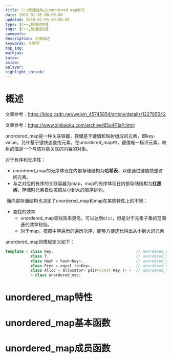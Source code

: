 ```yaml
---
title: C++数据结构之unordered_map学习
date: 2018-01-05 00:00:00
updated: 2018-01-05 00:00:00
type: [C++,数据结构]
tags: [C++,数据结构]
comments:
description: 页面描述
keywords: 关键字
top_img:
mathjax:
katex:
aside:
aplayer:
highlight_shrink:
---
```


# 概述

文章参考：https://blog.csdn.net/weixin_45745854/article/details/122785542

文章参考：https://www.xinbaoku.com/archive/B5u4F1aP.html

unordered_map是一种关联容器，存储基于键值和映射组成的元素，即key-value。允许基于键快速查找元素。在unordered_map中，键值唯一标识元素，映射的值是一个与该对象关联的内容的对象。

对于有序和无序性：

- unordered_map的无序体现在内部存储结构为**哈希表**，以便通过键值快速访问元素。
- 与之对应的有序的关联容器为map，map的有序体现在内部存储结构为**红黑树**，存储时元素自动按照从小到大的顺序排列。

​		而内部存储结构也决定了unordered_map和map在某些特性上的不同：

- 查找的效率
  - unordered_map查找效率更高，可以达到`O(1)`，但是对于元素子集的范围迭代效率较低。
  - 对于map，按照中序遍历的遍历次序，能够方便迭代得出从小到大的元素



unordered_map的模板定义如下：

```c++
template < class Key,                                    // unordered_map::key_type
           class T,                                      // unordered_map::mapped_type
           class Hash = hash<Key>,                       // unordered_map::hasher
           class Pred = equal_to<Key>,                   // unordered_map::key_equal
           class Alloc = allocator< pair<const Key,T> >  // unordered_map::allocator_type
           > class unordered_map;

```



# unordered_map特性





# unordered_map基本函数





# unordered_map成员函数
